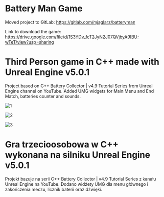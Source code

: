 Battery Man Game
====================
Moved project to GitLab: https://gitlab.com/mjaglarz/batteryman

Link to download the game: https://drive.google.com/file/d/1S3YDv_fcT2JyN2J07QVjbyA9IBU-wTeT/view?usp=sharing

# Third Person game in C++ made with Unreal Engine v5.0.1

Project based on C++ Battery Collector | v4.9 Tutorial Series from Unreal Engine channel on YouTube. Added UMG widgets for Main Menu and End Match, batteries counter and sounds.

![1](https://user-images.githubusercontent.com/49094709/165175852-09226d41-f1be-4c84-8c39-bad2f722d744.png)

![2](https://user-images.githubusercontent.com/49094709/165175879-3f8206eb-4a3e-4973-bfc0-8c5aaffb73b3.png)

![3](https://user-images.githubusercontent.com/49094709/165175893-f142f909-3578-4630-aca6-83d598da1bd2.png)

#

# Gra trzecioosobowa w C++ wykonana na silniku Unreal Engine v5.0.1

Projekt bazuje na serii C++ Battery Collector | v4.9 Tutorial Series z kanału Unreal Engine na YouTube. Dodano widżety UMG dla menu głównego i zakończenia meczu, licznik baterii oraz dźwięki.
